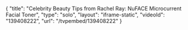 {
    "title": "Celebrity Beauty Tips from Rachel Ray: NuFACE Microcurrent Facial Toner",
    "type": "solo",
    "layout": "iframe-static",
    "videoId": "139408222",
    "url": "\/tvpembed\/139408222"
}